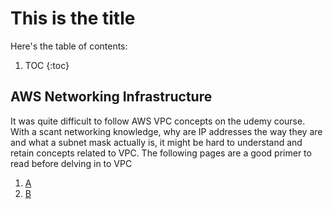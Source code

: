 # This is the title

Here's the table of contents:

1. TOC
{:toc}

## AWS Networking Infrastructure

It was quite difficult to follow AWS VPC concepts on the udemy course. With a scant networking knowledge,
why are IP addresses the way they are and what a subnet mask actually is, it might be hard to understand 
and retain concepts related to VPC. The following pages are a good primer to read before delving in to VPC

1. [A](https://romandc.com/zappa-django-guide/aws_network_primer)
2. [B](https://www.digitalocean.com/community/tutorials/understanding-ip-addresses-subnets-and-cidr-notation-for-networking)
